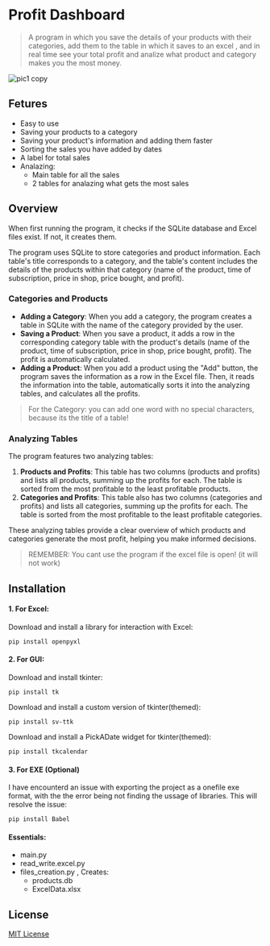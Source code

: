 # Profit Dashboard
>A program in which you save the details of your products with their categories, add them to the table in which it saves to an excel , and in real time see your total profit and analize what product and category makes you the most money.

![pic1 copy](https://github.com/MichaelMarkovsky/Profit-dashboard/assets/133515749/0b878502-d6af-4c35-a8e0-b6608bfd3f41)


## Fetures
- Easy to use
- Saving your products to a category
- Saving your product's information and adding them faster
- Sorting the sales you have added by dates
- A label for total sales 
- Analazing:
  - Main table for all the sales
  - 2 tables for analazing what gets the most sales


## Overview

When first running the program, it checks if the SQLite database and Excel files exist. If not, it creates them.

The program uses SQLite to store categories and product information. Each table's title corresponds to a category, and the table's content includes the details of the products within that category (name of the product, time of subscription, price in shop, price bought, and profit).

### Categories and Products

- **Adding a Category**: When you add a category, the program creates a table in SQLite with the name of the category provided by the user.
- **Saving a Product**: When you save a product, it adds a row in the corresponding category table with the product's details (name of the product, time of subscription, price in shop, price bought, profit). The profit is automatically calculated.
- **Adding a Product**: When you add a product using the "Add" button, the program saves the information as a row in the Excel file. Then, it reads the information into the table, automatically sorts it into the analyzing tables, and calculates all the profits.
> For the Category: you can add one word with no special characters, because its the title of a table!


### Analyzing Tables

The program features two analyzing tables:
1. **Products and Profits**: This table has two columns (products and profits) and lists all products, summing up the profits for each. The table is sorted from the most profitable to the least profitable products.
2. **Categories and Profits**: This table also has two columns (categories and profits) and lists all categories, summing up the profits for each. The table is sorted from the most profitable to the least profitable categories.

These analyzing tables provide a clear overview of which products and categories generate the most profit, helping you make informed decisions.




> REMEMBER: You cant use the program if the excel file is open! (it will not work)


## Installation
#### 1. For Excel:
Download and install a library for interaction with Excel:
```
pip install openpyxl
```

#### 2. For GUI:
Download and install tkinter:
```
pip install tk
```

Download and install a custom version of tkinter(themed):
```
pip install sv-ttk
```

Download and install a PickADate widget for tkinter(themed):
```
pip install tkcalendar
```
#### 3. For EXE (Optional)
I have encounterd an issue with exporting the project as a onefile exe format,
with the the error being not finding the ussage of libraries.
This will resolve the issue:
```
pip install Babel
```
#### Essentials:
- main.py
- read_write.excel.py
- files_creation.py , Creates:
  - products.db
  - ExcelData.xlsx
  

## License
[MIT License](LICENSE)

